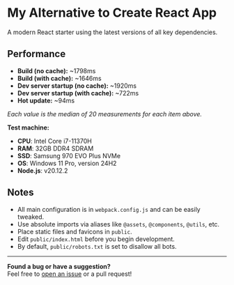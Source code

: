 # My Alternative to Create React App

A modern React starter using the latest versions of all key dependencies.

## Performance

- **Build (no cache):** ~1798ms
- **Build (with cache):** ~1646ms
- **Dev server startup (no cache):** ~1920ms
- **Dev server startup (with cache):** ~722ms
- **Hot update:** ~94ms

*Each value is the median of 20 measurements for each item above.*

**Test machine:**
- **CPU**: Intel Core i7-11370H
- **RAM**: 32GB DDR4 SDRAM
- **SSD**: Samsung 970 EVO Plus NVMe
- **OS**: Windows 11 Pro, version 24H2
- **Node.js**: v20.12.2

## Notes

- All main configuration is in `webpack.config.js` and can be easily tweaked.
- Use absolute imports via aliases like `@assets`, `@components`, `@utils`, etc.
- Place static files and favicons in `public`.
- Edit `public/index.html` before you begin development.
- By default, `public/robots.txt` is set to disallow all bots.

---

**Found a bug or have a suggestion?**  
Feel free to [open an issue](../../issues) or a pull request!
